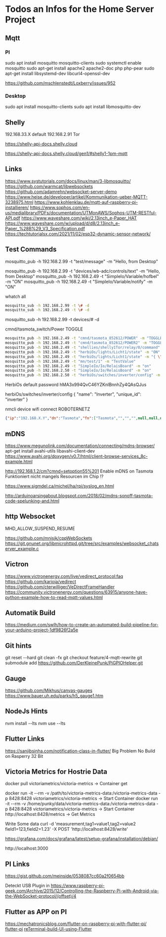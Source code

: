 # Todos an Infos for the Home Server Project

## Mqtt

### PI

sudo apt install mosquitto mosquitto-clients
sudo systemctl enable mosquitto
sudo apt-get install apache2 apache2-doc php php-pear
sudo apt-get install libsystemd-dev libcurl4-openssl-dev

https://github.com/mschlenstedt/Loxberry/issues/952

### Desktop

sudo apt install mosquitto-clients
sudo apt install libmosquitto-dev

## Shelly

192.168.33.X default
192.168.2.91 Tor

https://shelly-api-docs.shelly.cloud

https://shelly-api-docs.shelly.cloud/gen1/#shelly1-1pm-mqtt

## Links

https://www.systutorials.com/docs/linux/man/3-libmosquitto/
https://github.com/warmcat/libwebsockets
https://github.com/adamrehn/websocket-server-demo
https://www.heise.de/developer/artikel/Kommunikation-ueber-MQTT-3238975.html
https://www.kohlenklau.de/mqtt-auf-raspberry-pi-installieren/
https://www.sophos.com/en-us/medialibrary/PDFs/documentation/UTMonAWS/Sophos-UTM-RESTful-API.pdf
https://www.waveshare.com/wiki/2.13inch_e-Paper_HAT
https://www.waveshare.com/w/upload/d/d8/2.13inch_e-Paper_%28B%29_V3_Specification.pdf
https://techtutorialsx.com/2021/11/02/esp32-dynamic-sensor-network/

## Test Commands

mosquitto_pub -h 192.168.2.99 -t "test/message" -m "Hello, from Desktop"

mosquitto_pub -h 192.168.2.99 -t "devices/wb-adc/controls/text" -m "Hello, from Desktop"
mosquitto_pub -h 192.168.2.49 -t "SimpleIo/Variable/hofbel" -m "ON"
mosquitto_pub -h 192.168.2.49 -t "SimpleIo/Variable/notify" -m "ON"

whatch all

```bash
mosquitto_sub -h 192.168.2.99 -t \# -d
mosquitto_sub -h 192.168.2.49 -t \# -d
```

mosquitto_sub -h 192.168.2.99 -t devices/# -d

cmnd/tasmota_switch/Power TOGGLE

```bash
mosquitto_pub -h 192.168.2.49 -t "cmnd/tasmota_852612/POWER" -m "TOGGLE"
mosquitto_pub -h 192.168.2.49 -t "cmnd/tasmota_852612/POWER2" -m "TOGGLE" or ON / OFF
mosquitto_pub -h 192.168.2.49 -t "shellies/shelly1Tor/relay/0/command" -m "toggle" or on / off
mosquitto_pub -h 192.168.2.49 -t "herbiOs/lights/Licht1/state" -m "ON"
mosquitto_pub -h 192.168.2.49 -t "herbiOs/lights/Licht1/state" -m "{ \"state\" : \"ON\", \"brightness\" : 125}"
mosquitto_pub -h 192.168.2.49 -t "mn/test/1" -m "TestValue"
mosquitto_pub -h 192.168.2.49 -t "SimpleIo/Io/RelaisBoard" -m "on"
mosquitto_pub -h 192.168.2.50 -t "SimpleIo/Io/RelaisBoard" -m "on"
mosquitto_pub -h 192.168.2.50 -t "herbiOs/switches/inverter/config" -m "{ \"name\": \"Inverter\", \"unique_id\": \"inverter\" }"
```

HerbiOs default password hMA3x994QvC46YZKnlBnnhZy4QAsQJus

herbiOs/switches/inverter/config
{ "name": "Inverter", "unique_id": "inverter" }

nmcli device wifi connect ROBOTERNETZ

```Json
{"ip":"192.168.X.Y","dn":"Tasmota","fn":["Tasmota","","","",null,null,null,null],"hn":"tasmota-852612-1554","mac":"84CCA8852612","md":"4CH Relay","ty":0,"if":0,"ofln":"Offline","onln":"Online","state":["OFF","ON","TOGGLE","HOLD"],"sw":"10.0.0","t":"tasmota_852612","ft":"%prefix%/%topic%/","tp":["cmnd","stat","tele"],"rl":[1,1,1,1,0,0,0,0],"swc":[-1,-1,-1,-1,-1,-1,-1,-1],"swn":[null,null,null,null,null,null,null,null],"btn":[0,0,0,0,0,0,0,0],"so":{"4":0,"11":0,"13":0,"17":0,"20":0,"30":0,"68":0,"73":0,"82":0,"114":0,"117":0},"lk":0,"lt_st":0,"sho":[0,0,0,0],"ver":1}
```

## mDNS

https://www.megunolink.com/documentation/connecting/mdns-browser/
apt-get install avahi-utils
libavahi-client-dev
https://www.avahi.org/doxygen/v0.7/html/client-browse-services_8c-example.html

http://192.168.1.2/cm?cmnd=setoption55%201 Enable mDNS on Tasmota
Funktioniert nicht mangels Resourcen im Chip !?

https://www.sigmdel.ca/michel/ha/rpi/syslog_en.html

http://arduinoarsingabout.blogspot.com/2018/02/mdns-sonoff-tasmota-code-spelunking-and.html

## http  Websocket

MHD_ALLOW_SUSPEND_RESUME

https://github.com/mnisjk/cppWebSockets
https://git.gnunet.org/libmicrohttpd.git/tree/src/examples/websocket_chatserver_example.c

## Victron

https://www.victronenergy.com/live/vedirect_protocol:faq
https://github.com/karioja/vedirect
https://github.com/cterwilliger/VeDirectFrameHandler
https://community.victronenergy.com/questions/63915/anyone-have-python-example-how-to-read-mqtt-values.html

## Automatik Build

https://medium.com/swlh/how-to-create-an-automated-build-pipeline-for-your-arduino-project-1df9826f2a5e

## Git hints

git reset --hard
git clean -fx
git checkout feature/4-mqtt-rewrite
git submodule add https://github.com/DerKleinePunk/PiGPIOHelper.git

## Gauge

https://github.com/Mikhus/canvas-gauges
https://www.bauer.uh.edu/parks/h5_gauge1.htm

## NodeJs Hints

nvm install --lts
nvm use --lts

## Flutter Links

https://sanjibsinha.com/notification-class-in-flutter/
Big Problem No Build on Rasperry 32 Bit

## Victoria Metrics for Hostrie Data

docker pull victoriametrics/victoria-metrics -> Container get

docker run -it --rm -v /path/to/victoria-metrics-data:/victoria-metrics-data -p 8428:8428 victoriametrics/victoria-metrics -> Start Container
docker run -it --rm -v /home/punky/data/victoria-metrics-data:/victoria-metrics-data -p 8428:8428 victoriametrics/victoria-metrics -> Start Container
http://localhost:8428/metrics -> Get Metrics

Write Some data
curl -d 'measurement,tag1=value1,tag2=value2 field1=123,field2=1.23' -X POST 'http://localhost:8428/write'

https://grafana.com/docs/grafana/latest/setup-grafana/installation/debian/

http://localhost:3000

## PI Links

https://gist.github.com/meinside/0538087cc60a2f0654bb

Deteckt USB Plugin in
https://www.raspberry-pi-geek.com/Archive/2015/12/Controlling-the-Raspberry-Pi-with-Android-via-the-WebSocket-protocol/(offset)/4

## Flutter as APP on PI

https://mechatronicsblog.com/flutter-on-raspberry-pi-with-flutter-pi/
[flutter-pi](https://github.com/ardera/flutter-pi)
[reTerminal-build-UI-using-Flutter](https://wiki.seeedstudio.com/reTerminal-build-UI-using-Flutter/)